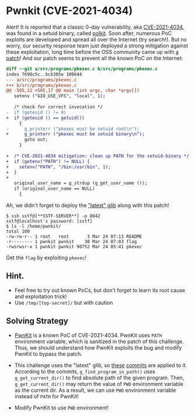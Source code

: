 # Pwnkit (CVE-2021-4034)

Alert! It is reported that a classic 0-day vulnerability,
aka [CVE-2021-4034](https://nvd.nist.gov/vuln/detail/CVE-2021-4034),
was found in a setuid binary, called [polkit](https://gitlab.freedesktop.org/polkit/polkit).
Soon after, numerous PoC exploits are developed and spread all over the
Internet (try search!). But no worry, our security response team just deployed
a strong mitigation against these exploitation, long time before
the OSS community came up with [a patch](https://gitlab.freedesktop.org/polkit/polkit/-/commit/a2bf5c9c83b6ae46cbd5c779d3055bff81ded683)! And our patch
seems to prevent all the known PoC on the Internet:

```diff
diff --git a/src/programs/pkexec.c b/src/programs/pkexec.c
index 7698c5c..bc6305e 100644
--- a/src/programs/pkexec.c
+++ b/src/programs/pkexec.c
@@ -505,12 +505,17 @@ main (int argc, char *argv[])
   setenv ("GIO_USE_VFS", "local", 1);
 
   /* check for correct invocation */
-  if (geteuid () != 0)
+  if (geteuid () == getuid())
     {
-      g_printerr ("pkexec must be setuid root\n");
+      g_printerr ("pkexec must be setuid binary\n");
       goto out;
     }
 
+  /* CVE-2021-4034 mitigation: clean up PATH for the setuid-binary */
+  if (getenv("PATH") != NULL) {
+    setenv("PATH", "/bin:/usr/bin", 1);
+  }
+
   original_user_name = g_strdup (g_get_user_name ());
   if (original_user_name == NULL)
     {
```

Ah, we didn't forget to deploy the ["latest" glib](https://github.com/GNOME/glib/commit/fe958652677150d98086f148ac748557f223a4c0)
along with this patch!

    $ ssh sstf@[**SSTF-SERVER**] -p 8042
    sstf@localhost's password: [sstf]
    $ ls -l /home/pwnkit/
    total 100
    -rw-rw-r-- 1 root   root       3 Mar 24 07:13 README
    -r-------- 1 pwnkit pwnkit    30 Mar 24 07:03 flag
    -rwsrwsr-x 1 pwnkit pwnkit 90752 Mar 24 05:41 pkexec

Get the `flag` by exploiting `pkexec`!

## Hint.

- Feel free to try out known PoCs, but don't forget to learn its root cause
  and exploitation trick!
- Use `/tmp/[top-secret]/` but with caution


## Solving Strategy
- [PwnKit](https://github.com/ly4k/PwnKit) is a known PoC of CVE-2021-4034.
  PwnKit uses `PATH` environment variable, which is sanitized in the patch of this challenge.
  Thus, we should understand how PwnKit exploits the bug and modify PwnKit to bypass the patch.

- This challenge uses the "latest" glib, so [these](https://github.com/GNOME/glib/commit/78dc1cc3cd669e9fb92ae7847bab2b308c0a8628) [commits](https://github.com/GNOME/glib/commit/dba1fce993b280e2c9481a0d94ec2cc0ddc26739) are applied to it.
  According to the commits, `g_find_program_in_path()` uses `g_get_current_dir()` to find absolute path of the given program.
  Then, `g_get_current_dir()` may return the value of `PWD` environment variable as the current dir.
  As a result, we can use `PWD` environment variable instead of `PATH` for PwnKit!

- Modify PwnKit to use `PWD` environment!

